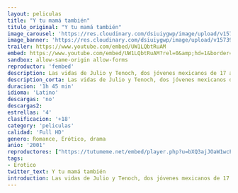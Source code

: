 ```yaml
---
layout: peliculas
title: "Y tu mamá también"
titulo_original: "Y tu mamá también"
image_carousel: 'https://res.cloudinary.com/dsiuiygwp/image/upload/v1573953006/tu-mama-min_sfao5v.jpg'
image_banner: 'https://res.cloudinary.com/dsiuiygwp/image/upload/v1573953009/5370082-min_e2pdqa.jpg'
trailer: https://www.youtube.com/embed/UW1LQbtRuAM
embed: https://www.youtube.com/embed/UW1LQbtRuAM?rel=0&amp;hd=1&border=0&wmode=opaque&enablejsapi=1&modestbranding=1&controls=1&showinfo=1
sandbox: allow-same-origin allow-forms
reproductor: 'fembed'
description: Las vidas de Julio y Tenoch, dos jóvenes mexicanos de 17 años, están regidas por su apetito sexual, su amistad, y por su deseo de alcanzar la madurez. Durante una festiva tarde de boda con sus familias, conocen a Luisa, una española de 28 años.
description_corta: Las vidas de Julio y Tenoch, dos jóvenes mexicanos de 17 años, están regidas por su apetito sexual, su amistad, y por su deseo de alcanzar la madurez. Durante una..
duracion: '1h 45 min'
idioma: 'Latino'
descargas: 'no'
descargas2:
estrellas: '4'
clasificacion: '+18'
category: 'peliculas'
calidad: 'Full HD'
genero: Romance, Erótico, drama
anio: '2001'
reproductores: ["https://tutumeme.net/embed/player.php?u=bXQ3ajJOaW1wcFRGcEs2VW5XRGExTlRPMytmUnc3bHVwcWhoenVIUjI5SHF5TlNwc0taaG1jN2gwZHZSNTlIRHVhV2tZWitkNUtDVDNOL1ZvYW1rYjJObG1xVT0"]
tags:
- Erotico
twitter_text: Y tu mamá también
introduction: Las vidas de Julio y Tenoch, dos jóvenes mexicanos de 17 años, están regidas por su apetito sexual, su amistad, y por su deseo de alcanzar la madurez. Durante una
---
```



 







